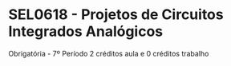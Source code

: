 # SEL0618 - Projetos de Circuitos Integrados Analógicos
Obrigatória - 7º Período
2 créditos aula e 0 créditos trabalho
